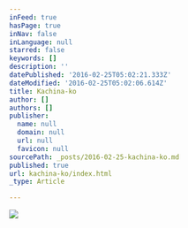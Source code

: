 ```yaml
---
inFeed: true
hasPage: true
inNav: false
inLanguage: null
starred: false
keywords: []
description: ''
datePublished: '2016-02-25T05:02:21.333Z'
dateModified: '2016-02-25T05:02:06.614Z'
title: Kachina-ko
author: []
authors: []
publisher:
  name: null
  domain: null
  url: null
  favicon: null
sourcePath: _posts/2016-02-25-kachina-ko.md
published: true
url: kachina-ko/index.html
_type: Article

---
```

![](https://the-grid-user-content.s3-us-west-2.amazonaws.com/22c2363e-4bac-478d-afda-d31d1564db52.png)